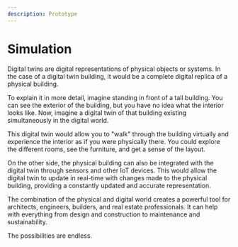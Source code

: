 ```yaml
---
description: Prototype
---
```


# Simulation

Digital twins are digital representations of physical objects or systems. In the case of a digital twin building, it would be a complete digital replica of a physical building.

To explain it in more detail, imagine standing in front of a tall building. You can see the exterior of the building, but you have no idea what the interior looks like. Now, imagine a digital twin of that building existing simultaneously in the digital world.

This digital twin would allow you to "walk" through the building virtually and experience the interior as if you were physically there. You could explore the different rooms, see the furniture, and get a sense of the layout.

On the other side, the physical building can also be integrated with the digital twin through sensors and other IoT devices. This would allow the digital twin to update in real-time with changes made to the physical building, providing a constantly updated and accurate representation.

The combination of the physical and digital world creates a powerful tool for architects, engineers, builders, and real estate professionals. It can help with everything from design and construction to maintenance and sustainability.&#x20;

The possibilities are endless.
